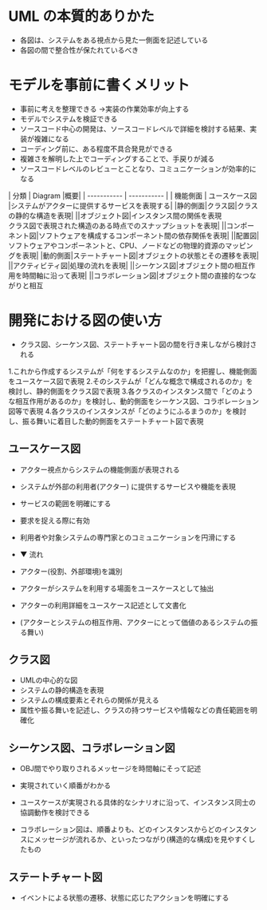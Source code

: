 # UML の本質的ありかた
* 各図は、システムをある視点から見た一側面を記述している
* 各図の間で整合性が保たれているべき

# モデルを事前に書くメリット
* 事前に考えを整理できる →実装の作業効率が向上する
* モデルでシステムを検証できる
* ソースコード中心の開発は、ソースコードレベルで詳細を検討する結果、実装が複雑になる
* コーディング前に、ある程度不具合発見ができる
* 複雑さを解明した上でコーディングすることで、手戻りが減る
* ソースコードレベルのレビューとことなり、コミュニケーションが効率的になる

| 分類 | Diagram |概要|
| ----------- | ----------- |
| 機能側面 | ユースケース図 |システムがアクターに提供するサービスを表現する|
|静的側面|クラス図|クラスの静的な構造を表現|
||オブジェクト図|インスタンス間の関係を表現<br>クラス図で表現された構造のある時点でのスナップショットを表現|
||コンポーネント図|ソフトウェアを構成するコンポーネント間の依存関係を表現|
||配置図|ソフトウェアやコンポーネントと、CPU、ノードなどの物理的資源のマッピングを表現|
|動的側面|ステートチャート図|オブジェクトの状態とその遷移を表現|
||アクティビティ図|処理の流れを表現|
||シーケンス図|オブジェクト間の相互作用を時間軸に沿って表現|
||コラボレーション図|オブジェクト間の直接的なつながりと相互

# 開発における図の使い方
* クラス図、シーケンス図、ステートチャート図の間を行き来しながら検討される


1.これから作成するシステムが「何をするシステムなのか」を把握し、機能側面をユースケース図で表現
2.そのシステムが「どんな概念で構成されるのか」を検討し、静的側面をクラス図で表現
3.各クラスのインスタンス間で「どのような相互作用があるのか」を検討し、動的側面をシーケンス図、コラボレーション図等で表現
4.各クラスのインスタンスが「どのようにふるまうのか」を検討し、振る舞いに着目した動的側面をステートチャート図で表現

## ユースケース図
* アクター視点からシステムの機能側面が表現される
* システムが外部の利用者(アクター) に提供するサービスや機能を表現

* サービスの範囲を明確にする

* 要求を捉える際に有効
* 利用者や対象システムの専門家とのコミュニケーションを円滑にする

* ▼ 流れ
* アクター(役割、外部環境)を識別
* アクターがシステムを利用する場面をユースケースとして抽出
* アクターの利用詳細をユースケース記述として文書化
* (アクターとシステムの相互作用、アクターにとって価値のあるシステムの振る舞い)



## クラス図
* UMLの中心的な図
* システムの静的構造を表現
* システムの構成要素とそれらの関係が見える
* 属性や振る舞いを記述し、クラスの持つサービスや情報などの責任範囲を明確化


## シーケンス図、コラボレーション図
* OBJ間でやり取りされるメッセージを時間軸にそって記述
* 実現されていく順番がわかる
* ユースケースが実現される具体的なシナリオに沿って、インスタンス同士の協調動作を検討できる

* コラボレーション図は、順番よりも、どのインスタンスからどのインスタンスにメッセージが流れるか、といったつながり(構造的な構成)を見やすくしたもの


## ステートチャート図
* イベントによる状態の遷移、状態に応じたアクションを明確にする

